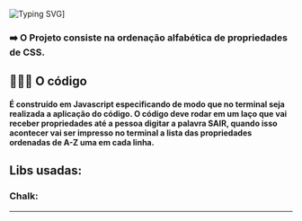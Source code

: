 ![Typing SVG](https://readme-typing-svg.herokuapp.com/?color=FF00FF&size=40&center=true&vCenter=true&width=1000&lines=+Módulo+5+-+Projeto+Individual+da+Resilia)]
<h3> ➡️ O Projeto consiste na ordenação alfabética de propriedades de CSS. <p> </h3>
 <h2>👩🏽‍💻 O código</h2>
 <h4>É construído em Javascript especificando de modo que no terminal seja realizada a aplicação do código. O código deve rodar em um laço que vai receber propriedades até a pessoa digitar a palavra SAIR, quando isso acontecer vai ser impresso no terminal a lista das propriedades ordenadas de A-Z uma em cada linha.</h4>
 
 <h2> <b>Libs usadas</b>:  </h2> 

<h3>Chalk:  </h3>
<hr>
<br>
